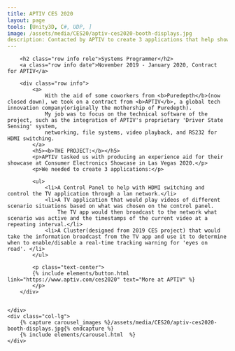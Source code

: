 ```yaml
---
title: APTIV CES 2020
layout: page
tools: [Unity3D, C#, UDP, ]
image: /assets/media/CES20/aptiv-ces2020-booth-displays.jpg
description: Contacted by APTIV to create 3 applications that help showcase their technology at CES20, Las Vegas.  
---
```


<div class="row">
	<div class="col-sm">
	
		<h2 class="row info role">Systems Programmer</h2>
		<a class="row info date">November 2019 - January 2020, Contract for APTIV</a>
		
		<div class="row info">	
			<a>
				With the aid of some coworkers from <b>Puredepth</b>(now closed down), we took on a contract from <b>APTIV</b>, a global tech innovation company(originally the mothership of Puredepth).
				My job was to focus on the technical software of the project, such as the integration of APTIV's proprietary 'Driver State Sensing' system,
				networking, file systems, video playback, and RS232 for HDMI switching.
			</a>
			<h5><b>THE PROJECT:</b></h5>
			<p>APTIV tasked us with producing an experience aid for their showcase at Consumer Electronics Showcase in Las Vegas 2020.</p>
			<p>We needed to create 3 applications:</p>
			
			<ul>
				<li>A Control Panel to help with HDMI switching and control the TV application through a lan network.</li>
				<li>A TV application that would play videos of different scenario situations based on what was chosen on the control panel. 
					The TV app would then broadcast to the network what scenario was active and the timestamps of the current video at a repeating interval.</li>
				<li>A Cluster(designed from 2019 CES project) that would take the information broadcast from the TV app and use it to determine when to enable/disable a real-time tracking warning for 'eyes on road'. </li>
			</ul>
			
			<p class="text-center">
			{% include elements/button.html link="https://www.aptiv.com/ces2020" text="More at APTIV" %}
			</p>
		</div>
		
		
	</div>
	<div class="col-lg">
		{% capture carousel_images %}/assets/media/CES20/aptiv-ces2020-booth-displays.jpg{% endcapture %}
		{% include elements/carousel.html  %}
	</div>
</div>

<div class="row">
		
</div>